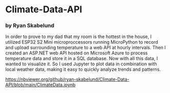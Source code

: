 # Climate-Data-API
### by Ryan Skabelund

In order to prove to my dad that my room is the hottest in the house, I utilized ESP32 S2 Mini microproccessors running MicroPython to record and upload surrounding temperature to a web API at hourly intervals. Then I created an ASP.NET web API hosted on Microsoft Azure to process temperature data and store it in a SQL database. Now with all this data, I wanted to visualize it. So I used Jupyter to plot data in combination with local weather data, making it easy to quickly analyze trends and patterns.



https://nbviewer.org/github/ryan-skabelund/Climate-Data-API/blob/main/ClimateData.ipynb